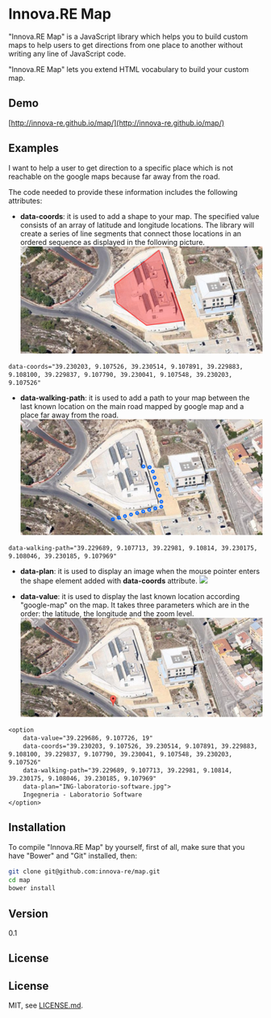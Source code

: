 Innova.RE Map
=========

"Innova.RE Map" is a JavaScript library which helps you to build custom maps to help users to get directions from one place to another without writing any line of JavaScript code.


"Innova.RE Map" lets you extend HTML vocabulary to build your custom map. 

Demo
--------------
[http://innova-re.github.io/map/](http://innova-re.github.io/map/)

Examples
--------------

I want to help a user to get direction to a specific place which is not reachable on the google maps because far away from the road.

The code needed to provide these information includes the following attributes:

 - **data-coords**: it is used to add a shape to your map. The specified value consists of an array of latitude and longitude locations. The library will create a series of line segments that connect those locations in an ordered sequence as displayed in the following picture.
 ![](src/images/readme-data-coords.png?raw=true)

```
data-coords="39.230203, 9.107526, 39.230514, 9.107891, 39.229883, 9.108100, 39.229837, 9.107790, 39.230041, 9.107548, 39.230203, 9.107526"
```

- **data-walking-path**: it is used to add a path to your map between the last known location on the main road mapped by google map and a place far away from the road.
 ![](src/images/readme-walking-path.png?raw=true)

```
data-walking-path="39.229689, 9.107713, 39.22981, 9.10814, 39.230175, 9.108046, 39.230185, 9.107969"
```

- **data-plan**: it is used to display an image when the mouse pointer enters the shape element added with **data-coords** attribute.
 ![](src/images/readme-data-plan.png?raw=true)

- **data-value**: it is used to display the last known location according "google-map" on the map. It takes three parameters which are in the order: the latitude, the longitude and the zoom level.
![](src/images/readme-last-known-location-plan.png?raw=true)

```
<option 
    data-value="39.229686, 9.107726, 19"
    data-coords="39.230203, 9.107526, 39.230514, 9.107891, 39.229883, 9.108100, 39.229837, 9.107790, 39.230041, 9.107548, 39.230203, 9.107526"
    data-walking-path="39.229689, 9.107713, 39.22981, 9.10814, 39.230175, 9.108046, 39.230185, 9.107969"
    data-plan="ING-laboratorio-software.jpg">
    Ingegneria - Laboratorio Software
</option>
```

Installation
--------------
To compile "Innova.RE Map" by yourself, first of all, make sure that you have "Bower" and "Git" installed, then:
```sh
git clone git@github.com:innova-re/map.git
cd map
bower install 
```

Version
----

0.1

License
----

## License

MIT, see [LICENSE.md](./LICENSE.md).
